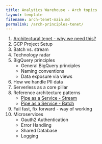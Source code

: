 ```yaml
---
title: Analytics Warehouse - Arch topics
layout: template
filename: arch-tenet-main.md
permalink: /arch-principles-tenet/
--- 
```

1. [Architectural tenet - why we need this?]({{site.baseurl}}/arch-principles-tenet/why-need-arch-tenet/)
2. GCP Project Setup
3. Batch vs. stream 
4. Technology radar 
5. BigQuery principles
    - General BigQuery principles
	- Naming conventions
	- Data exposure via views
6. How we handle PII data
7. Serverless as a core pillar
8. Reference architecture patterns
	- [Pipe as a Service - Stream]({{site.baseurl}}/arch-principles-tenet/ref-patterns/pipas-stream/)
	- [Pipe as a Service - Batch]({{site.baseurl}}/arch-principles-tenet/ref-patterns/pipas-batch/)
9. Fail fast, fix forward - way of working 
10. Microservices
	- Oauth2 Authentication
	- Error Handling
	- Shared Database
	- Logging
